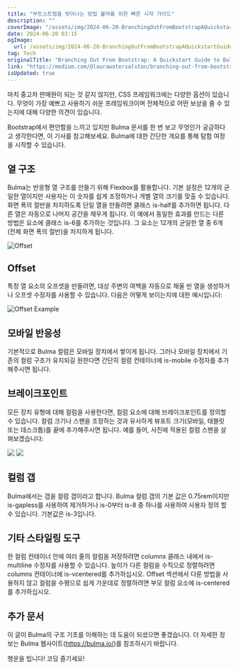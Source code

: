 ```yaml
---
title: "부트스트랩을 벗어나는 방법 불마를 위한 빠른 시작 가이드"
description: ""
coverImage: "/assets/img/2024-06-20-BranchingOutFromBootstrapAQuickstartGuidetoBulma_0.png"
date: 2024-06-20 03:15
ogImage: 
  url: /assets/img/2024-06-20-BranchingOutFromBootstrapAQuickstartGuidetoBulma_0.png
tag: Tech
originalTitle: "Branching Out From Bootstrap: A Quickstart Guide to Bulma"
link: "https://medium.com/@laurawatersalston/branching-out-from-bootstrap-a-quickstart-guide-to-bulma-eaa9950ab3e1"
isUpdated: true
---
```




마치 중고차 판매원이 되는 것 같지 않지만, CSS 프레임워크에는 다양한 옵션이 있습니다. 무엇이 가장 예쁘고 사용하기 쉬운 프레임워크이며 전체적으로 어떤 보상을 줄 수 있는지에 대해 다양한 의견이 있습니다.

Bootstrap에서 편안함을 느끼고 있지만 Bulma 문서를 한 번 보고 무엇인가 궁금하다고 생각한다면, 이 기사를 참고해보세요. Bulma에 대한 간단한 개요를 통해 탐험 여정을 시작할 수 있습니다.

## 열 구조

Bulma는 반응형 열 구조를 만들기 위해 Flexbox를 활용합니다. 기본 설정은 12개의 균일한 열이지만 사용자는 이 숫자를 쉽게 조정하거나 개별 열의 크기를 맞출 수 있습니다. 화면 폭의 절반을 차지하도록 단일 열을 만들려면 클래스 is-half를 추가하면 됩니다. 다른 열은 자동으로 나머지 공간을 채우게 됩니다. 이 예에서 동일한 효과를 만드는 다른 방법은 요소에 클래스 is-6를 추가하는 것입니다. 그 요소는 12개의 균일한 열 중 6개(전체 화면 폭의 절반)을 차지하게 됩니다.

<div class="content-ad"></div>

![Offset](/assets/img/2024-06-20-BranchingOutFromBootstrapAQuickstartGuidetoBulma_0.png)

## Offset

특정 열 요소의 오프셋을 만들려면, 대상 주변의 여백을 자동으로 채울 빈 열을 생성하거나 오프셋 수정자를 사용할 수 있습니다. 다음은 어떻게 보이는지에 대한 예시입니다:

![Offset Example](/assets/img/2024-06-20-BranchingOutFromBootstrapAQuickstartGuidetoBulma_1.png)

<div class="content-ad"></div>

## 모바일 반응성

기본적으로 Bulma 컬럼은 모바일 장치에서 쌓이게 됩니다. 그러나 모바일 장치에서 기존의 컬럼 구조가 유지되길 원한다면 간단히 컬럼 컨테이너에 is-mobile 수정자를 추가해주시면 됩니다.

## 브레이크포인트

모든 장치 유형에 대해 컬럼을 사용한다면, 컬럼 요소에 대해 브레이크포인트를 정의할 수 있습니다. 컬럼 크기나 스팬을 조정하는 것과 유사하게 뷰포트 크기(모바일, 태블릿 또는 데스크톱)를 끝에 추가해주시면 됩니다. 예를 들어, 사진에 적용된 컬럼 스팬을 살펴보겠습니다:

<div class="content-ad"></div>


<div class="columns">
  <div id=”popsiclePhoto” class="column
   is-4-desktop is-6-tablet is-8-mobile/>


<img src="/assets/img/2024-06-20-BranchingOutFromBootstrapAQuickstartGuidetoBulma_2.png" />

<img src="/assets/img/2024-06-20-BranchingOutFromBootstrapAQuickstartGuidetoBulma_3.png" />

<img src="/assets/img/2024-06-20-BranchingOutFromBootstrapAQuickstartGuidetoBulma_4.png" />

<div class="content-ad"></div>

## 컬럼 갭

Bulma에서는 갭을 컬럼 갭이라고 합니다. Bulma 컬럼 갭의 기본 값은 0.75rem이지만 is-gapless를 사용하여 제거하거나 is-0부터 is-8 중 하나를 사용하여 사용자 정의 할 수 있습니다. 기본값은 is-3입니다.

## 기타 스타일링 도구

한 컬럼 컨테이너 안에 여러 줄의 컬럼을 저장하려면 columns 클래스 내에서 is-multiline 수정자를 사용할 수 있습니다. 높이가 다른 컬럼을 수직으로 정렬하려면 columns 컨테이너에 is-vcentered를 추가하십시오. Offset 섹션에서 다룬 방법을 사용하지 않고 컬럼을 수평으로 쉽게 가운데로 정렬하려면 부모 컬럼 요소에 is-centered를 추가하십시오.

<div class="content-ad"></div>

## 추가 문서

이 글이 Bulma의 구조 기초를 이해하는 데 도움이 되셨으면 좋겠습니다. 더 자세한 정보는 Bulma 웹사이트(https://bulma.io/)를 참조하시기 바랍니다.

행운을 빕니다! 코딩 즐기세요!
